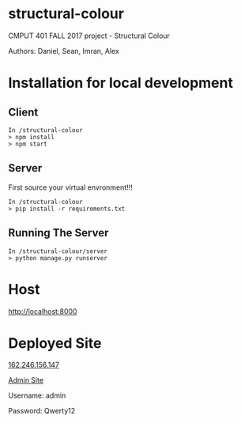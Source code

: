 # structural-colour
CMPUT 401 FALL 2017 project - Structural Colour

Authors: Daniel, Sean, Imran, Alex

# Installation for local development

## Client
```
In /structural-colour
> npm install  
> npm start  
```

## Server
First source your virtual envronment!!!
```
In /structural-colour
> pip install -r requirements.txt
```

## Running The Server
```
In /structural-colour/server
> python manage.py runserver
```

# Host
[http://localhost:8000](http://localhost:8000)

# Deployed Site
[162.246.156.147](http://162.246.156.147)

[Admin Site](http://162.246.156.147/admin)

Username: admin

Password: Qwerty12
